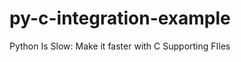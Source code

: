 py-c-integration-example
========================

Python Is Slow: Make it faster with C Supporting FIles
